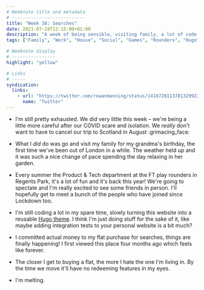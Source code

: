 ```yaml
---
# Weeknote title and metadata
# ---------------------------
title: "Week 38: Searches"
date: 2021-07-18T12:15:00+01:00
description: "A week of being sensible, visiting family, a lot of code for code's sake, looking forward to seeing work friends, and finally committing money to my flat purchase."
tags: ["Family", "Work", "House", "Social", "Games", "Rounders", "Hugo"]

# Weeknote display
# ----------------
highlight: "yellow"

# Links
# -----
syndication:
  links:
    - url: "https://twitter.com/rowanmanning/status/1416720113781329922"
      name: "Twitter"
---
```


  * I'm still pretty exhausted. We did very little this week – we're being a little more careful after our COVID scare and isolation. We _really_ don't want to have to cancel our trip to Scotland in August :grimacing_face:

  * What I _did_ do was go and visit my family for my grandma's birthday, the first time we've been out of London in a while. The weather held up and it was such a nice change of pace spending the day relaxing in her garden.

  * Every summer the Product & Tech department at the FT play rounders in Regents Park, it's a lot of fun and it's back this year! We're going to spectate and I'm really excited to see some friends in person. I'll hopefully get to meet a bunch of the people who have joined since Lockdown too.

  * I'm still coding a lot in my spare time, slowly turning this website into a reusable [Hugo theme](https://themes.gohugo.io/). I think I'm just doing stuff for the sake of it, like maybe adding integration tests to your personal website is a bit much?

  * I committed actual money to my flat purchase for searches, things are finally happening! I first viewed this place four months ago which feels like forever.

  * The closer I get to buying a flat, the more I hate the one I'm living in. By the time we move it'll have no redeeming features in my eyes.

  * I'm melting.
